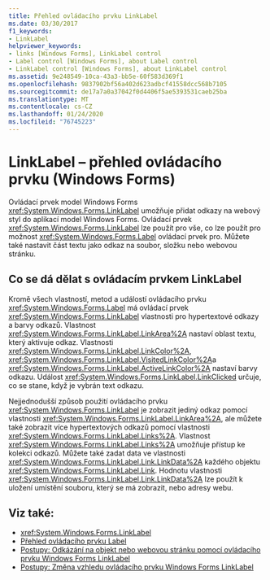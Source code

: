 ```yaml
---
title: Přehled ovládacího prvku LinkLabel
ms.date: 03/30/2017
f1_keywords:
- LinkLabel
helpviewer_keywords:
- links [Windows Forms], LinkLabel control
- Label control [Windows Forms], about Label control
- LinkLabel control [Windows Forms], about LinkLabel control
ms.assetid: 9e248549-10ca-43a3-bb5e-60f583d369f1
ms.openlocfilehash: 9837902bf56a402d623adbcf41558dcc568b7105
ms.sourcegitcommit: de17a7a0a37042f0d4406f5ae5393531caeb25ba
ms.translationtype: MT
ms.contentlocale: cs-CZ
ms.lasthandoff: 01/24/2020
ms.locfileid: "76745223"
---
```

# <a name="linklabel-control-overview-windows-forms"></a>LinkLabel – přehled ovládacího prvku (Windows Forms)
Ovládací prvek model Windows Forms <xref:System.Windows.Forms.LinkLabel> umožňuje přidat odkazy na webový styl do aplikací model Windows Forms. Ovládací prvek <xref:System.Windows.Forms.LinkLabel> lze použít pro vše, co lze použít pro možnost <xref:System.Windows.Forms.Label> ovládací prvek pro. Můžete také nastavit část textu jako odkaz na soubor, složku nebo webovou stránku.  
  
## <a name="what-you-can-do-with-the-linklabel-control"></a>Co se dá dělat s ovládacím prvkem LinkLabel  
 Kromě všech vlastností, metod a událostí ovládacího prvku <xref:System.Windows.Forms.Label> má ovládací prvek <xref:System.Windows.Forms.LinkLabel> vlastnosti pro hypertextové odkazy a barvy odkazů. Vlastnost <xref:System.Windows.Forms.LinkLabel.LinkArea%2A> nastaví oblast textu, který aktivuje odkaz. Vlastnosti <xref:System.Windows.Forms.LinkLabel.LinkColor%2A>, <xref:System.Windows.Forms.LinkLabel.VisitedLinkColor%2A>a <xref:System.Windows.Forms.LinkLabel.ActiveLinkColor%2A> nastaví barvy odkazu. Událost <xref:System.Windows.Forms.LinkLabel.LinkClicked> určuje, co se stane, když je vybrán text odkazu.  
  
 Nejjednodušší způsob použití ovládacího prvku <xref:System.Windows.Forms.LinkLabel> je zobrazit jediný odkaz pomocí vlastnosti <xref:System.Windows.Forms.LinkLabel.LinkArea%2A>, ale můžete také zobrazit více hypertextových odkazů pomocí vlastnosti <xref:System.Windows.Forms.LinkLabel.Links%2A>. Vlastnost <xref:System.Windows.Forms.LinkLabel.Links%2A> umožňuje přístup ke kolekci odkazů. Můžete také zadat data ve vlastnosti <xref:System.Windows.Forms.LinkLabel.Link.LinkData%2A> každého objektu <xref:System.Windows.Forms.LinkLabel.Link>. Hodnotu vlastnosti <xref:System.Windows.Forms.LinkLabel.Link.LinkData%2A> lze použít k uložení umístění souboru, který se má zobrazit, nebo adresy webu.  
  
## <a name="see-also"></a>Viz také:

- <xref:System.Windows.Forms.LinkLabel>
- [Přehled ovládacího prvku Label](label-control-overview-windows-forms.md)
- [Postupy: Odkázání na objekt nebo webovou stránku pomocí ovládacího prvku Windows Forms LinkLabel](link-to-an-object-or-web-page-with-wf-linklabel-control.md)
- [Postupy: Změna vzhledu ovládacího prvku Windows Forms LinkLabel](how-to-change-the-appearance-of-the-windows-forms-linklabel-control.md)
